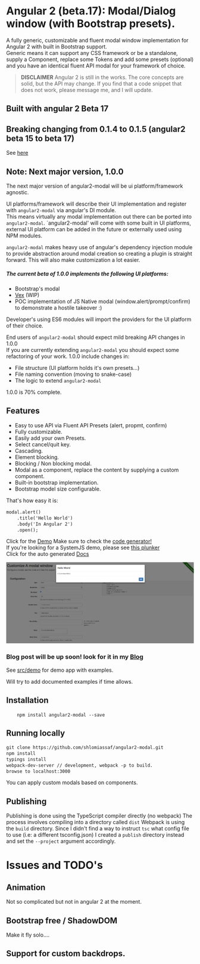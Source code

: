 # Angular 2 (beta.17): Modal/Dialog window (with Bootstrap presets).

A fully generic, customizable and fluent modal window implementation for Angular 2 with built in Bootstrap support.  
Generic means it can support any CSS framework or be a standalone, supply a Component, replace some Tokens and add some presets (optional) and you have an identical fluent API modal for your framework of choice.

>**DISCLAIMER**
Angular 2 is still in the works. The core concepts are solid, but the API may change. If you find that a code snippet that does not work, please message me, and I will update.
 
## Built with angular 2 Beta 17

## Breaking changing from 0.1.4 to 0.1.5 (angular2 beta 15 to beta 17)
See [here](https://github.com/shlomiassaf/angular2-modal/tree/master/CHANGELOG.md)

## Note: Next major version, 1.0.0
The next major version of angular2-modal will be ui platform/framework agnostic.

UI platforms/framework will describe their UI implementation and register with `angular2-modal` via angular's DI module.  
This means virtually any modal implementation out there can be ported into `angular2-modal`.
`angular2-modal' will come with some built in UI platforms, external UI platform can be added in the future or externally used using NPM modules.

`angular2-modal` makes heavy use of angular's dependency injection module to provide abstraction around modal creation so creating a plugin is straight forward.
This will also make customization a lot easier.
##### The current beta of 1.0.0 implements the following UI platforms:
  
  * Bootstrap's modal
  * [Vex](http://github.hubspot.com/vex/docs/welcome/) (WIP) 
  * POC implementation of JS Native modal (window.alert/prompt/confirm) to demonstrate a hostile takeover :)

Developer's using ES6 modules will import the providers for the UI platform of their choice.

End users of `angular2-modal` should expect mild breaking API changes in 1.0.0   
If you are currently extending `angular2-modal` you should expect some refactoring of your work. 1.0.0 include changes in:
  * File structure (UI platform holds it's own presets...)
  * File naming convention (moving to snake-case)
  * The logic to extend `angular2-modal`
  
1.0.0 is 70% complete.  
 
## Features  

  - Easy to use API via Fluent API Presets (alert, propmt, confirm)
  - Fully customizable.
  - Easily add your own Presets.  
  - Select cancel/quit key.  
  - Cascading.  
  - Element blocking.  
  - Blocking / Non blocking modal.  
  - Modal as a component, replace the content by supplying a custom component.
  - Built-in bootstrap implementation.
  - Bootstrap model size configurable.
  

That's how easy it is:  
```
modal.alert()
    .title('Hello World')
    .body('In Angular 2')
    .open();
```


Click for the [Demo](http://shlomiassaf.github.io/angular2-modal/) Make sure to check the [code generator!](http://shlomiassaf.github.io/angular2-modal#/customizeModals)  
If you're looking for a SystemJS demo, please see [this plunker](http://plnkr.co/edit/FnGdwU)  
Click for the auto generated [Docs](http://shlomiassaf.github.io/angular2-modal/docs)   

![Code Generator!](/preview.png)

### Blog post will be up soon! look for it in my [Blog](http://blog.assaf.co/)

See [src/demo](https://github.com/shlomiassaf/angular2-modal/tree/master/src/demo) for demo app with examples.

Will try to add documented examples if time allows.


## Installation
```
    npm install angular2-modal --save
```

## Running locally
    git clone https://github.com/shlomiassaf/angular2-modal.git  
    npm install  
    typings install  
    webpack-dev-server // development, webpack -p to build.  
    browse to localhost:3000  

You can apply custom modals based on components.

## Publishing
Publishing is done using the TypeScript compiler directly (no webpack)
The process involves compiling into a directory called `dist`
Webpack is using the `build` directory.
Since I didn't find a way to instruct `tsc` what config file to use (i.e: a different tsconfig.json)
I created a `publish` directory instead and set the `--project` argument accordingly.

# Issues and TODO's
## Animation
Not so complicated but not in angular 2 at the moment.

## Bootstrap free / ShadowDOM
Make it fly solo....

## Support for custom backdrops. 
